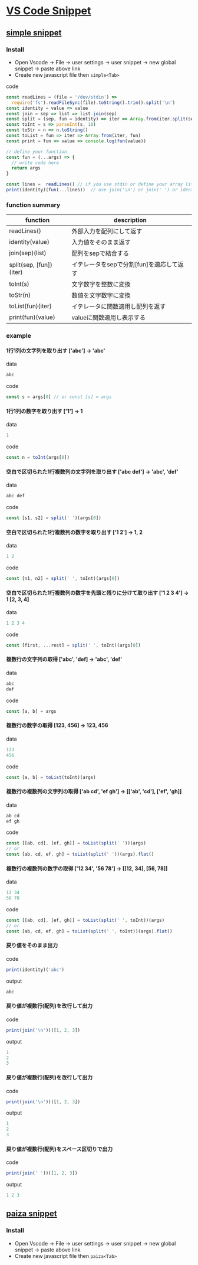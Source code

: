 # [VS Code Snippet](../snippet)

## [simple snippet](../snippet/simple.snippet.json)

### Install 

- Open Vscode -> File -> user settings -> user snippet -> new global snippet -> paste above link
- Create new javascript file then `simple<Tab>`

code
```js
const readLines = (file = '/dev/stdin') => 
  require('fs').readFileSync(file).toString().trim().split('\n')
const identity = value => value
const join = sep => list => list.join(sep)
const split = (sep, fun = identity) => iter => Array.from(iter.split(sep), fun)
const toInt = s => parseInt(s, 10)
const toStr = n => n.toString()
const toList = fun => iter => Array.from(iter, fun)
const print = fun => value => console.log(fun(value))

// define your function
const fun = (...args) => {
  // write code here
  return args
}

const lines =  readLines() // if you use stdin or define your array literal
print(identity)(fun(...lines))  // use join('\n') or join(' ') or identity in the first parenthesis
```

### function summary

|  function                  |  description                                  |
| -------------------------- | --------------------------------------------- |
| readLines()                | 外部入力を配列にして返す                      |
| identity(value)            | 入力値をそのまま返す                          |
| join(sep)(list)            | 配列をsepで結合する                           |
| split(sep, [fun])(iter)    | イテレータをsepで分割[fun]を適応して返す      |
| toInt(s)                   | 文字数字を整数に変換                          |
| toStr(n)                   | 数値を文字数字に変換                          |
| toList(fun)(iter)          | イテレータに関数適用し配列を返す              |
| print(fun)(value)          | valueに関数適用し表示する                     |


### example

#### 1行1列の文字列を取り出す ['abc'] -> 'abc'           

data
```js
abc
```

code
```js
const s = args[0] // or const [s] = args 
```

#### 1行1列の数字を取り出す ['1'] -> 1

data
```js
1
```

code
```js
const n = toInt(args[0])
```

#### 空白で区切られた1行複数列の文字列を取り出す ['abc def'] -> 'abc', 'def'

data
```js
abc def
```
code
```js
const [s1, s2] = split(' ')(args[0])
```
#### 空白で区切られた1行複数列の数字を取り出す ['1 2'] -> 1, 2

data
```js
1 2
```
code
```js
const [n1, n2] = split(' ', toInt)(args[0])
```
#### 空白で区切られた1行複数列の数字を先頭と残りに分けて取り出す ['1 2 3 4'] -> 1 [2, 3, 4]

data
```js
1 2 3 4
```
code
```js
const [first, ...rest] = split(' ', toInt)(args[0])
```

#### 複数行の文字列の取得 ['abc', 'def] -> 'abc', 'def'

data
```js
abc
def
```

code
```js
const [a, b] = args
```

#### 複数行の数字の取得 [123, 456] -> 123, 456

data
```js
123
456
```

code
```js
const [a, b] = toList(toInt)(args)
```

#### 複数行の複数列の文字列の取得 ['ab cd', 'ef gh'] -> [['ab', 'cd'], ['ef', 'gh]]

data
```js
ab cd
ef gh
```

code
```js
const [[ab, cd], [ef, gh]] = toList(split(' '))(args)
// or
const [ab, cd, ef, gh] = toList(split(' '))(args).flat()
```

#### 複数行の複数列の数字の取得 ['12 34', '56 78'] -> [[12, 34], [56, 78]]

data
```js
12 34 
56 78
```

code
```js
const [[ab, cd], [ef, gh]] = toList(split(' ', toInt))(args)
// or
const [ab, cd, ef, gh] = toList(split(' ', toInt))(args).flat()
```

#### 戻り値をそのまま出力

code
```js
print(identity)('abc')
```
output
```js
abc
```

#### 戻り値が複数行(配列)を改行して出力

code
```js
print(join('\n'))([1, 2, 3])
```

output
```js
1
2
3
```
#### 戻り値が複数行(配列)を改行して出力

code
```js
print(join('\n'))([1, 2, 3])
```

output
```js
1
2
3
```
#### 戻り値が複数行(配列)をスペース区切りで出力

code
```js
print(join(' '))([1, 2, 3])
```

output
```js
1 2 3
```

## [paiza snippet](../snippet/paiza.snippet.json)

### Install 

- Open Vscode -> File -> user settings -> user snippet -> new global snippet -> paste above link
- Create new javascript file then `paiza<Tab>`

